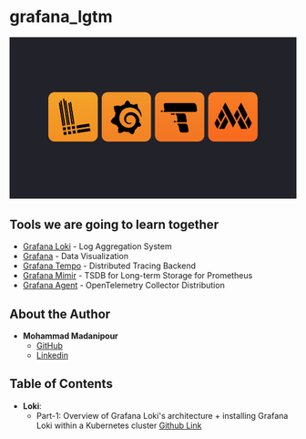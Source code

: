 # grafana_lgtm
![Grafana LGTM Image](Grafana_lgtm_logo.png)


## Tools we are going to learn together
* [Grafana Loki](https://grafana.com/oss/loki/) - Log Aggregation System
* [Grafana](https://grafana.com/oss/grafana/) - Data Visualization
* [Grafana Tempo](https://grafana.com/oss/tempo/) - Distributed Tracing Backend
* [Grafana Mimir](https://grafana.com/oss/mimir/) - TSDB for Long-term Storage for Prometheus
* [Grafana Agent](https://grafana.com/docs/agent/latest/) -  OpenTelemetry Collector Distribution



## About the Author
  - **Mohammad Madanipour**
    - [GitHub](https://github.com/mohammadll)
    - [Linkedin](https://linkedin.com/in/mohammad-madanipour)
   

## Table of Contents
  - **Loki**:
    - Part-1: Overview of Grafana Loki's architecture + installing Grafana Loki within a Kubernetes cluster [Github Link](loki-helm)